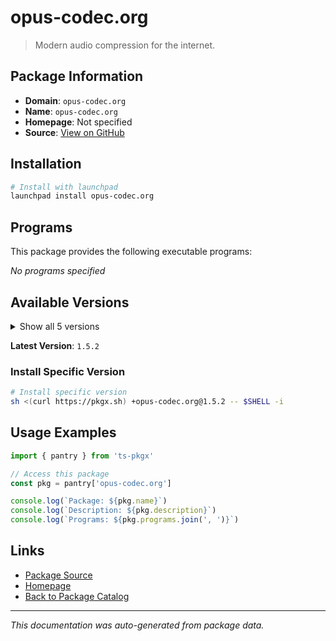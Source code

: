 # opus-codec.org

> Modern audio compression for the internet.

## Package Information

- **Domain**: `opus-codec.org`
- **Name**: `opus-codec.org`
- **Homepage**: Not specified
- **Source**: [View on GitHub](https://github.com/pkgxdev/pantry/tree/main/projects/opus-codec.org/package.yml)

## Installation

```bash
# Install with launchpad
launchpad install opus-codec.org
```

## Programs

This package provides the following executable programs:

*No programs specified*

## Available Versions

<details>
<summary>Show all 5 versions</summary>

- `1.5.2`, `1.5.1`, `1.5.0`, `1.4.0`, `1.3.1`

</details>

**Latest Version**: `1.5.2`

### Install Specific Version

```bash
# Install specific version
sh <(curl https://pkgx.sh) +opus-codec.org@1.5.2 -- $SHELL -i
```

## Usage Examples

```typescript
import { pantry } from 'ts-pkgx'

// Access this package
const pkg = pantry['opus-codec.org']

console.log(`Package: ${pkg.name}`)
console.log(`Description: ${pkg.description}`)
console.log(`Programs: ${pkg.programs.join(', ')}`)
```

## Links

- [Package Source](https://github.com/pkgxdev/pantry/tree/main/projects/opus-codec.org/package.yml)
- [Homepage](#)
- [Back to Package Catalog](../../package-catalog.md)

---

*This documentation was auto-generated from package data.*
